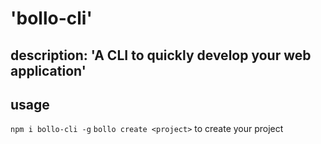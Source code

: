 # 'bollo-cli'

## description: 'A CLI to quickly develop your web application'

## usage
`npm i bollo-cli -g`
`bollo create <project>` 
to create your project
